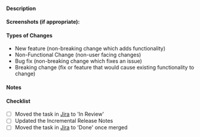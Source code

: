 <!-- Feel free to use it and tweak some parts -->

#### Description
<!-- A general summary of your changes -->

#### Screenshots (if appropriate):
<!-- Feel free to delete this if not used -->
<!-- <img width=25% height=25% src="INSERT_IMAGE_LINK"> -->

#### Types of Changes
<!-- Feel free to remove the ones you don't use, or remove all of them and explain what type of change it is -->
- New feature (non-breaking change which adds functionality)
- Non-Functional Change (non-user facing changes)
- Bug fix (non-breaking change which fixes an issue)
- Breaking change (fix or feature that would cause existing functionality to change)

#### Notes
<!-- Extra things you want to include -->

#### Checklist
<!-- Some reminders -->
- [ ] Moved the task in [Jira](https://jib-2329.atlassian.net/jira/software/projects/OM2329/boards/1) to 'In Review'
- [ ] Updated the Incremental Release Notes
- [ ] Moved the task in [Jira](https://jib-2329.atlassian.net/jira/software/projects/OM2329/boards/1) to 'Done' once merged
